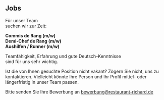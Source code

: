 ## Jobs

Für unser Team  
suchen wir zur Zeit:

**Commis de Rang (m/w)**  
**Demi-Chef de Rang (m/w)**  
**Aushilfen / Runner (m/w)**

Teamfähigkeit, Erfahrung und gute Deutsch-Kenntnisse  
sind für uns sehr wichtig.  

Ist die von Ihnen gesuchte Position nicht vakant? Zögern Sie nicht, uns zu kontaktieren.  Vielleicht könnte Ihre Person und Ihr Profil   mittel- oder längerfristig in unser Team passen.
  
Bitte senden Sie Ihre Bewerbung an <u>[bewerbung@restaurant-richard.de](mailto:bewerbung@restaurant-richard.de)</u>
